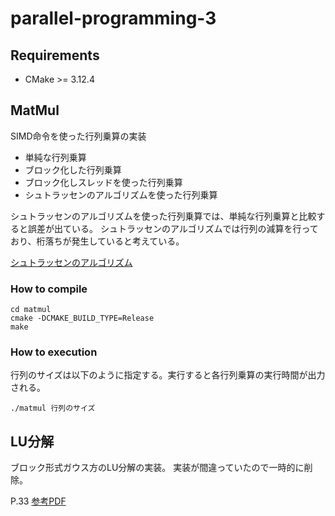 # parallel-programming-3

## Requirements
* CMake >= 3.12.4

## MatMul
SIMD命令を使った行列乗算の実装
* 単純な行列乗算
* ブロック化した行列乗算
* ブロック化しスレッドを使った行列乗算
* シュトラッセンのアルゴリズムを使った行列乗算

シュトラッセンのアルゴリズムを使った行列乗算では、単純な行列乗算と比較すると誤差が出ている。
シュトラッセンのアルゴリズムでは行列の減算を行っており、桁落ちが発生していると考えている。

[シュトラッセンのアルゴリズム](https://ja.wikipedia.org/wiki/%E3%82%B7%E3%83%A5%E3%83%88%E3%83%A9%E3%83%83%E3%82%BB%E3%83%B3%E3%81%AE%E3%82%A2%E3%83%AB%E3%82%B4%E3%83%AA%E3%82%BA%E3%83%A0)

### How to compile
```
cd matmul
cmake -DCMAKE_BUILD_TYPE=Release
make
```

### How to execution
行列のサイズは以下のように指定する。実行すると各行列乗算の実行時間が出力される。
```
./matmul 行列のサイズ
```

## LU分解
ブロック形式ガウス方のLU分解の実装。
実装が間違っていたので一時的に削除。

P.33
[参考PDF](http://www.cspp.cc.u-tokyo.ac.jp/hanawa/class/spc2016s/sp20160614-2.pdf)
